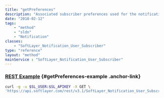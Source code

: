 ```yaml
---
title: "getPreferences"
description: "Associated subscriber preferences used for the notification subscription. For example, preferences include number of deliveries (limit) and threshold."
date: "2018-02-12"
tags:
    - "method"
    - "sldn"
    - "Notification"
classes:
    - "SoftLayer_Notification_User_Subscriber"
type: "reference"
layout: "method"
mainService : "SoftLayer_Notification_User_Subscriber"
---
```


### [REST Example](#getPreferences-example) <a href="/article/rest/"><i class="fas fa-question"></i></a> {#getPreferences-example .anchor-link} 
```bash
curl -g -u $SL_USER:$SL_APIKEY -X GET \
'https://api.softlayer.com/rest/v3.1/SoftLayer_Notification_User_Subscriber/{SoftLayer_Notification_User_SubscriberID}/getPreferences'
```
